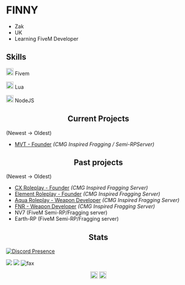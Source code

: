 <h1>FINNY</h1>

- Zak
- UK
- Learning FiveM Developer

## Skills

<img width="20" src="https://img.icons8.com/color/512/fivem.png" /> Fivem

<img width="20" src="https://upload.wikimedia.org/wikipedia/commons/c/cf/Lua-Logo.svg" /> Lua

<img width="20" src="https://upload.wikimedia.org/wikipedia/commons/thumb/d/d9/Node.js_logo.svg/1280px-Node.js_logo.svg.png" /> NodeJS

</p>

<h2 align="center">Current Projects</h2>

(Newest -> Oldest)

- [MVT - Founder](https://discord.gg/mvt) *(CMG Inspired Fragging / Semi-RPServer)*

<h2 align="center">Past projects</h2>

(Newest -> Oldest)
- [CX Roleplay - Founder](https://discord.gg/cxuk) *(CMG Inspired Fragging Server)*
- [Element Roleplay - Founder](https://discord.gg/erpuk) *(CMG Inspired Fragging Server)*
- [Aqua Roleplay - Weapon Developer](https://discord.gg/aquarpuk) *(CMG Inspired Fragging Server)*
- [FNR - Weapon Developer](https://discord.gg/fnruk) *(CMG Inspired Fragging Server)*
- NV7 (FiveM Semi-RP/Fragging server)
- Earth-RP (FiveM Semi-RP/Fragging server)


<h2 align="center">Stats</h2>

[![Discord Presence](https://lanyard.cnrad.dev/api/803020625379196949)](https://discord.com/users/803020625379196949)
<p><img src="http://github-profile-summary-cards.vercel.app/api/cards/profile-details?username=finny-dev&theme=transparent" />
<img src="https://github-readme-streak-stats.herokuapp.com/?user=finny-dev&hide_border=true&card_width=338&theme=transparent" />
<img src="https://komarev.com/ghpvc/?username=finny-dedv&color=lightgray" alt="fax" width="" height="">

<p align="center">
  <a href="https://twitch.tv/finnycmg/" target="blank"><img align="center" src="https://cdn.jsdelivr.net/npm/simple-icons@3.0.1/icons/twitch.svg" alt="twitch" height="20" width="20" /></a>
<a href="https://www.youtube.com/channel/UCrlXUs_OwK7ay4dPRU5HDAw" target="blank"><img align="center" src="https://cdn.jsdelivr.net/npm/simple-icons@3.0.1/icons/youtube.svg" alt="youtube" height="20" width="20" /></a>
